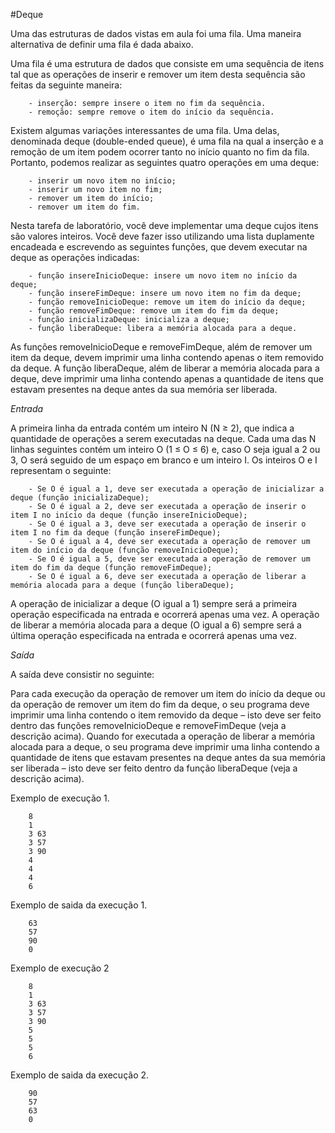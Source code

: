 #Deque

Uma das estruturas de dados vistas em aula foi uma fila. Uma maneira alternativa de definir uma fila é dada abaixo.

Uma fila é uma estrutura de dados que consiste em uma sequência de itens tal que as operações de inserir e remover um item desta sequência são feitas da seguinte maneira:

        - inserção: sempre insere o item no fim da sequência.
        - remoção: sempre remove o item do início da sequência.

Existem algumas variações interessantes de uma fila. Uma delas, denominada deque (double-ended queue), é uma fila na qual a inserção e a remoção de um item podem ocorrer tanto no início quanto no fim da fila. Portanto, podemos realizar as seguintes quatro operações em uma deque:

        - inserir um novo item no início;
        - inserir um novo item no fim;
        - remover um item do início;
        - remover um item do fim.

Nesta tarefa de laboratório, você deve implementar uma deque cujos itens são valores inteiros. Você deve fazer isso utilizando uma lista duplamente encadeada e escrevendo as seguintes funções, que devem executar na deque as operações indicadas:

        - função insereInicioDeque: insere um novo item no início da deque;
        - função insereFimDeque: insere um novo item no fim da deque;
        - função removeInicioDeque: remove um item do início da deque;
        - função removeFimDeque: remove um item do fim da deque;
        - função inicializaDeque: inicializa a deque;
        - função liberaDeque: libera a memória alocada para a deque.

As funções removeInicioDeque e removeFimDeque, além de remover um item da deque, devem imprimir uma linha contendo apenas o item removido da deque. A função liberaDeque, além de liberar a memória alocada para a deque, deve imprimir uma linha contendo apenas a quantidade de itens que estavam presentes na deque antes da sua memória ser liberada.

*Entrada*

A primeira linha da entrada contém um inteiro N (N ≥ 2), que indica a quantidade de operações a serem executadas na deque. Cada uma das N linhas seguintes contém um inteiro O (1 ≤ O ≤ 6) e, caso O seja igual a 2 ou 3, O será seguido de um espaço em branco e um inteiro I. Os inteiros O e I representam o seguinte:

        - Se O é igual a 1, deve ser executada a operação de inicializar a deque (função inicializaDeque);
        - Se O é igual a 2, deve ser executada a operação de inserir o item I no início da deque (função insereInicioDeque);
        - Se O é igual a 3, deve ser executada a operação de inserir o item I no fim da deque (função insereFimDeque);
        - Se O é igual a 4, deve ser executada a operação de remover um item do início da deque (função removeInicioDeque);
        - Se O é igual a 5, deve ser executada a operação de remover um item do fim da deque (função removeFimDeque);
        - Se O é igual a 6, deve ser executada a operação de liberar a memória alocada para a deque (função liberaDeque);

A operação de inicializar a deque (O igual a 1) sempre será a primeira operação especificada na entrada e ocorrerá apenas uma vez. A operação de liberar a memória alocada para a deque (O igual a 6) sempre será a última operação especificada na entrada e ocorrerá apenas uma vez.

*Saída*

A saída deve consistir no seguinte:

Para cada execução da operação de remover um item do início da deque ou da operação de remover um item do fim da deque, o seu programa deve imprimir uma linha contendo o item removido da deque – isto deve ser feito dentro das funções removeInicioDeque e removeFimDeque (veja a descrição acima). Quando for executada a operação de liberar a memória alocada para a deque, o seu programa deve imprimir uma linha contendo a quantidade de itens que estavam presentes na deque antes da sua memória ser liberada – isto deve ser feito dentro da função liberaDeque (veja a descrição acima).

Exemplo de execução 1.

        8
        1
        3 63
        3 57
        3 90
        4
        4
        4
        6

Exemplo de saida da execução 1.

        63
        57
        90
        0

Exemplo de execução 2

        8
        1
        3 63
        3 57
        3 90
        5
        5
        5
        6

Exemplo de saida da execução 2.

        90
        57
        63
        0
